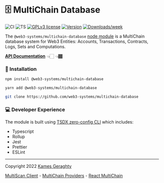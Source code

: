 # 🗄️ MultiChain Database

![CI](https://github.com/web3-systems/multichain-database/actions/workflows/main.yml/badge.svg)
![TS](https://badgen.net/badge/-/TypeScript?icon=typescript&label&labelColor=blue&color=555555)
[![GPLv3 license](https://img.shields.io/badge/License-MIT-blue.svg)](http://perso.crans.org/besson/LICENSE.html)
[![Version](https://img.shields.io/npm/v/web3-systems/multichain-database.svg)](https://npmjs.org/package/@web3-systems/multichain-database)
[![Downloads/week](https://img.shields.io/npm/dw/web3-systems/multichain-database.svg)](https://npmjs.org/package/@web3-systems/multichain-database)

The `@web3-systems/multichain-database` [node module](https://www.npmjs.com/package/@web3-systems/multichain-database) is a MultiChain database system for Web3 Entities: Accounts, Transactions, Contracts, Logs, Sets and Computations.

[**API Documentation**](https://github.com/web3-systems/multichain-database/tree/main/docs) 👈🏻 👈🏾

### 💾 Installation

```sh
npm install @web3-systems/multichain-database
```

```sh
yarn add @web3-systems/multichain-database
```

```sh
git clone https://github.com/web3-systems/multichain-database
```

### 💻 Developer Experience

The module is built using [TSDX zero-config CLI](https://tsdx.io/) which includes:

- Typescript
- Rollup
- Jest
- Prettier
- ESLint

<hr />

Copyright 2022 [Kames Geraghty](https://web3-systems.io)

[MultiScan Client](https://github.com/web3-systems/multiscan-client) - [MultiChain Providers](https://github.com/web3-systems/multichain-providers) - [React MultiChain](https://github.com/web3-systems/react-multichain)